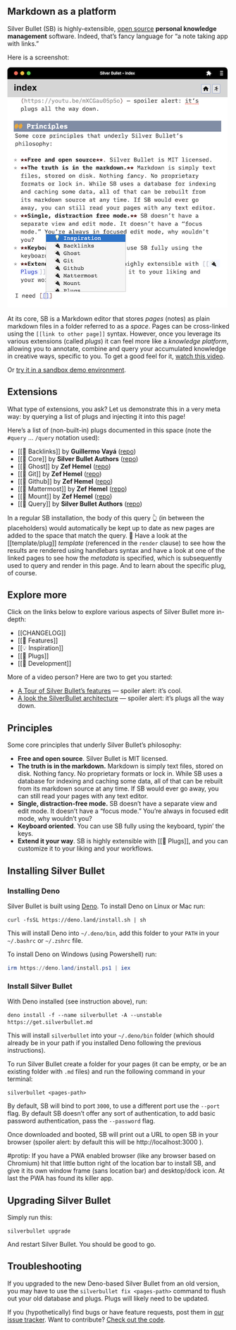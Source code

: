 ## Markdown as a platform

Silver Bullet (SB) is highly-extensible,
[open source](https://github.com/silverbulletmd/silverbullet) **personal
knowledge management** software. Indeed, that’s fancy language for “a note
taking app with links.”

Here is a screenshot:

![Silver Bullet PWA screenshot](silverbullet-pwa.png)

At its core, SB is a Markdown editor that stores _pages_ (notes) as plain
markdown files in a folder referred to as a _space_. Pages can be cross-linked
using the `[[link to other page]]` syntax. However, once you leverage its
various extensions (called _plugs_) it can feel more like a _knowledge
platform_, allowing you to annotate, combine and query your accumulated
knowledge in creative ways, specific to you. To get a good feel for it,
[watch this video](https://youtu.be/RYdc3UF9gok).

Or [try it in a sandbox demo environment](https://demo.silverbullet.md/Sandbox).

## Extensions

What type of extensions, you ask? Let us demonstrate this in a very meta way: by
querying a list of plugs and injecting it into this page!

Here’s a list of (non-built-in) plugs documented in this space (note the
`#query` ... `/query` notation used):

<!-- #query page where type = "plug" order by name render [[template/plug]] -->

- [[🔌 Backlinks]] by **Guillermo Vayá**
  ([repo](https://github.com/Willyfrog/silverbullet-backlinks))
- [[🔌 Core]] by **Silver Bullet Authors**
  ([repo](https://github.com/silverbulletmd/silverbullet))
- [[🔌 Ghost]] by **Zef Hemel**
  ([repo](https://github.com/silverbulletmd/silverbullet-ghost))
- [[🔌 Git]] by **Zef Hemel**
  ([repo](https://github.com/silverbulletmd/silverbullet-github))
- [[🔌 Github]] by **Zef Hemel**
  ([repo](https://github.com/silverbulletmd/silverbullet-github))
- [[🔌 Mattermost]] by **Zef Hemel**
  ([repo](https://github.com/silverbulletmd/silverbullet-mattermost))
- [[🔌 Mount]] by **Zef Hemel**
  ([repo](https://github.com/silverbulletmd/silverbullet-mount))
- [[🔌 Query]] by **Silver Bullet Authors**
  ([repo](https://github.com/silverbulletmd/silverbullet))

<!-- /query -->

In a regular SB installation, the body of this query 👆 (in between the
placeholders) would automatically be kept up to date as new pages are added to
the space that match the query. 🤯 Have a look at the [[template/plug]]
_template_ (referenced in the `render` clause) to see how the results are
rendered using handlebars syntax and have a look at one of the linked pages to
see how the _metadata_ is specified, which is subsequently used to query and
render in this page. And to learn about the specific plug, of course.

## Explore more

Click on the links below to explore various aspects of Silver Bullet more
in-depth:

- [[CHANGELOG]]
- [[🤯 Features]]
- [[💡 Inspiration]]
- [[🔌 Plugs]]
- [[🔨 Development]]

More of a video person? Here are two to get you started:

- [A Tour of Silver Bullet’s features](https://youtu.be/RYdc3UF9gok) — spoiler
  alert: it’s cool.
- [A look the SilverBullet architecture](https://youtu.be/mXCGau05p5o) — spoiler
  alert: it’s plugs all the way down.

## Principles

Some core principles that underly Silver Bullet’s philosophy:

- **Free and open source**. Silver Bullet is MIT licensed.
- **The truth is in the markdown.** Markdown is simply text files, stored on
  disk. Nothing fancy. No proprietary formats or lock in. While SB uses a
  database for indexing and caching some data, all of that can be rebuilt from
  its markdown source at any time. If SB would ever go away, you can still read
  your pages with any text editor.
- **Single, distraction-free mode.** SB doesn’t have a separate view and edit
  mode. It doesn’t have a “focus mode.” You’re always in focused edit mode, why
  wouldn’t you?
- **Keyboard oriented**. You can use SB fully using the keyboard, typin’ the
  keys.
- **Extend it your way**. SB is highly extensible with [[🔌 Plugs]], and you can
  customize it to your liking and your workflows.

## Installing Silver Bullet

### Installing Deno

Silver Bullet is built using [Deno](https://deno.land). To install Deno on Linux
or Mac run:

```shell
curl -fsSL https://deno.land/install.sh | sh
```

This will install Deno into `~/.deno/bin`, add this folder to your `PATH` in
your `~/.bashrc` or `~/.zshrc` file.

To install Deno on Windows (using Powershell) run:

```powershell
irm https://deno.land/install.ps1 | iex
```

### Install Silver Bullet

With Deno installed (see instruction above), run:

```shell
deno install -f --name silverbullet -A --unstable https://get.silverbullet.md
```

This will install `silverbullet` into your `~/.deno/bin` folder (which should
already be in your path if you installed Deno following the previous
instructions).

To run Silver Bullet create a folder for your pages (it can be empty, or be an
existing folder with `.md` files) and run the following command in your
terminal:

```shell
silverbullet <pages-path>
```

By default, SB will bind to port `3000`, to use a different port use the
`--port` flag. By default SB doesn’t offer any sort of authentication, to add
basic password authentication, pass the `--password` flag.

Once downloaded and booted, SB will print out a URL to open SB in your browser
(spoiler alert: by default this will be http://localhost:3000 ).

#protip: If you have a PWA enabled browser (like any browser based on Chromium)
hit that little button right of the location bar to install SB, and give it its
own window frame (sans location bar) and desktop/dock icon. At last the PWA has
found its killer app.

## Upgrading Silver Bullet

Simply run this:

    silverbullet upgrade

And restart Silver Bullet. You should be good to go.

## Troubleshooting

If you upgraded to the new Deno-based Silver Bullet from an old version, you may
have to use the `silverbullet fix <pages-path>` command to flush out your old
database and plugs. Plugs will likely need to be updated.

If you (hypothetically) find bugs or have feature requests, post them in
[our issue tracker](https://github.com/silverbulletmd/silverbullet/issues). Want
to contribute?
[Check out the code](https://github.com/silverbulletmd/silverbullet).
